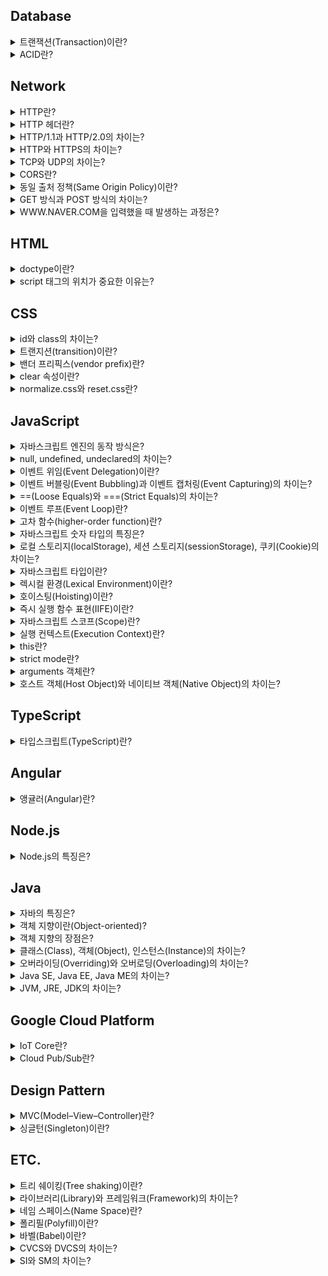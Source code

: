 ## Database

<details><summary>트랜잭션(Transaction)이란?</summary>

---

### 트랜잭션이란?

데이터베이스에서 논리적인 작업의 단위로 하나의 작업을 수행하기 위해 필요한 데이터베이스의 연산들을 모아놓은 것을 의미한다.

<div align="center">
	<img src="https://dbscthumb-phinf.pstatic.net/4515_000_1/20160715113146717_7IPQEMRXW.jpg/ka26_194_i1.jpg?type=w530_fst_n&wm=Y" align="middle"></img> 
    <br><br>
    <sup>계좌이체 트랜잭션</sup>
</div>

### 참고 문서

[데이터베이스 개론, 트랜잭션의 개념 - 김연희](https://terms.naver.com/entry.nhn?docId=3431258&cid=58430&categoryId=58430&expCategoryId=58430)

---

</details>

<details><summary>ACID란?</summary>

---

### ACID란?
데이터베이스의 트랜잭션이 안전하게 수행되기 위해 필요한 특성들을 의미한다.

- 원자성(Atomicity): 트랜잭션의 연산들이 부분적으로 실행되지 않고 하나의 작업으로 처리되어야 한다. 
- 일관성(Consistency): 트랜잭션이 성공적으로 끝나면 데이터베이스가 일관적인 상태를 유지해야 한다.
- 격리성(Isolation): 트랜잭션이 완료될 때까지 해당 트랜잭션의 중간 연산 결과에 다른 트랜잭션들이 접근할 수 없다.
- 지속성(Durability): 트랜잭션이 성공적으로 끝나고 데이터베이스에 반영된 트랜잭션 결과는 손실되지 않고 영구적이어야 한다. 

### 참고 문서


[데이터베이스 개론, 트랜잭션의 특성 - 김연희](https://terms.naver.com/entry.nhn?docId=3431259&cid=58430&categoryId=58430&expCategoryId=58430)

---

</details>


## Network

<details><summary>HTTP란?</summary>

---

### HTTP란?

www상에서 클라이언트와 서버 간의 정보를 주고받는 데 사용되는 프로토콜이다. TCP와 UDP를 사용하고 80번 포트를 사용하며 현재 HTTP 버전 2까지 나왔다.  

##### HTTP의 대표적인 특징

- 비연결성: 클라이언트의 요청으로 서버와 한번 연결을 맺은 후 서버가 응답하면 연결을 끊어버린다. 연결을 유지하지 않기 때문에 자원을 아낄 수 있지만 연결/해제 과정에서 오버헤드가 발생한다는 단점이 있다.
- 무상태: 연결이 유지되지 않는 무상태(stateless)의 특징을 가지기 때문에 페이지 리로딩이 발생하면 서버는 클라이언트를 식별할 수 없다. 이를 해결하기 위해 서버에서 쿠키, 세션을 사용하여 클라이언트를 식별하거나 또는 서버의 부담을 줄이기 위해 토큰 기반의 인증 방식을 사용한다. 
- 상태 코드: HTTP 프로토콜은 상태 코드를 가진다. 클라이언트가 서버에 요청을 하면, 서버는 요청에 대한 결과를 숫자 코드로 반환한다. 대표적으로 400번대는 클라이언트 에러를, 500번대 에러는 서버 에러를 의미한다. 우리가 흔히 보는 404에러가 여기에 속한다. 
- HTTP 메서드: 클라이언트가 서버로 요청할 때, 요청의 의미를 표현하기 위한 메서드가 존재한다. 여기에는 대표적으로 get, post, put, delete, patch 등이 있다. 
- HTTP 헤더: 클라이언트와 서버가 요청-응답 과정에서 전달하는 메시지인 헤더이다. 헤더에는 인증 정보를 담고 있는 헤더, 캐시를 다루기 위한 헤더, 쿠키를 설정하기 위한 헤더, CORS를 제어하기 위한 헤더 등 다양한 헤더들이 있다. 

이러한 HTTP의 특징을 좀 더 극대화하여 효율적으로 이용하기 위해 만들어진 아키텍처 구조가 있는데 이를 [REST](https://meetup.toast.com/posts/92)라고 한다.

---

</details>

<details><summary>HTTP 헤더란?</summary>

---

### HTTP 헤더란?

클라이언트와 서버 간의 통신인 요청-응답 과정에서 필요한 정보를 전달하기 위한 수단이다. 크게 요청 헤더와 응답헤더로 나뉘며 용도에 따라 인증 헤더, 캐시 설정 헤더, 캐시 데이터의 유효성 확인을 위한 헤더, 쿠키 설정 헤더, CORS 헤더 등 다양한 헤더들이 있다.

---

</details>

<details><summary>HTTP/1.1과 HTTP/2.0의 차이는?</summary>

---

### HTTP/1.1과 HTTP/2.0의 차이는?

먼저, 기존 HTTP 1.1버전의 경우 요청-응답 과정에서 텍스트 기반의 프로토콜을 사용해왔지만 HTTP 2버전에서는 바이너리 기반의 프로토콜을 사용한다. HTTP/2의 경우 기존의 헤더 필드를 효율적으로 압축하여 프로토콜 오버헤드를 최소화하였다. 그 외에도 서버 푸시 지원 등 지연을 줄이고 성능과 보안 향상을 위한 여러 개선 사항이 있다. HTTP/2는 최신 브라우저에서는 거의 지원하지만 특정 브라우저에서는 호환성 문제가 발생할 수 있다.(IE 기준으로 11 버전에서 부분적으로 지원)

---

</details>

<details><summary>HTTP와 HTTPS의 차이는?</summary>

---

### HTTP와 HTTPS의 차이는?

- HTTP: www상에서 클라이언트와 서버 간의 정보를 주고받는 데 사용되는 프로토콜로 현재 HTTP/2.0까지 나왔으며 HTTP/1.1 버전 이하는 텍스트 기반의 프로토콜을 사용하고 HTTP/2.0부터는 바이너리 기반의 프로토콜을 사용한다.

- HTTPS: HTTP는 HTTP/1.1 버전 이하 기준으로 텍스트 기반의 프로토콜을 사용한다. 정보를 텍스트로 전송하기 때문에 네트워크에서 이 정보를 몰래 엿볼 수 있다. 이런 보안 문제로 인해 클라이언트가 먼저 서버와 암호화 통신 채널을 설정한 후에 텍스트 기반의 HTTP 메시지를 보내도록 하여 정보 유출을 막도록 보완한 것을 HTTPS라고 한다. 여기서 암호화 채널은 이전에 SSL이라고 불렸던 TLS 프로토콜(SSL은 넷스케이프가 개발한 프로토콜이고 이를 IETF에서 좀 더 보완하고 개선하여 만든 프로토콜이 TLS임)을 사용한다. 클라이언트와 서버는 서로의 TLS 버전을 확인하고 인증서를 사용해 서로 신뢰가 가능한지 먼저 검증한다. 검증이 확인되면 서로 간의 통신에 사용할 암호를 교환하고 이때부터 해당 암호를 사용하여 서로 통신을 하게 된다. HTTPS를 사용함으로써 보안을 높일 수 있는 것은 큰 장점이지만 암호화와 복호화 과정에서 발생하는 오버헤드로 인해 성능 이슈가 발생할 수 있다는 단점이 있다.

---

</details>

<details><summary>TCP와 UDP의 차이는?</summary>

---

### TCP와 UDP의 차이는?

##### TCP

- 연결 지향적이다.
- 데이터 신뢰성을 보장한다.
- 데이터가 제대로 도착했는지 확인할 수 있다.(확인 응답)
  - TCP는 확인 응답이 되지 않은 데이터를 재전송함(TCP 재전송)
- 데이터의 순서를 보장한다.(순서 제어)
- 송신측과 수신측의 속도를 일치시키거나 또는 네트워크 혼잡으로 송신률을 감속하기 위해 데이터 속도를 조절할 수 있다.(흐름 제어, 혼잡 제어)
- 체크섬 외에도 오류를 제어하는 방법이 있다.(오류 검출)
- 헤더가 크고 복잡하여 오버헤드가 크다.(최소 20바이트)
- 단일 노드에게 신뢰성이 보장된 데이터를 전송해야할 때 유용하다(파일 전송, 이메일, 웹 HTTP 통신 등)

<div align="center">
	<img src="https://dbscthumb-phinf.pstatic.net/3578_000_1/20141023224428291_SPTU2CKWQ.jpg/ka8_127_i1.jpg?type=w530_fst_n&wm=Y" width="400" align="middle"></img> 
    <br><br>
    <sup>TCP 헤더 구조</sup>
</div>

##### UDP

- 비연결지향적이다.
- 데이터 신뢰성을 보장하지 않는다.
- 데이터가 제대로 도착했는지 확인할 방법이 없다.
- 데이터의 순서를 보장하지 않는다.
- 데이터 속도를 조절할 수 없다.
- 체크섬 외에는 오류 검출 방법이 존재하지 않는다.
  - UDP를 사용하는 프로그램측에서 오류 제어 기능을 제공해야함
- 헤더가 작고 단순하여 오버헤드가 상대적으로 작다.(8바이트)
- 구조가 단순하기 때문에 전송 효율이 좋고 고속 전송이 필요한 환경에 유용하다.(실시간 스트리밍)

<div align="center">
	<img src="https://dbscthumb-phinf.pstatic.net/3578_000_1/20141023224438889_6S6WSGUNU.jpg/ka8_136_i1.jpg?type=w460_fst_n&wm=Y" align="middle"></img> 
    <br><br>
    <sup>UDP 헤더 구조</sup>
</div>

### 참고 문서

[TCP 헤더 - 데이터 통신과 컴퓨터 네트워크](https://terms.naver.com/entry.nhn?docId=2271914&cid=51207&categoryId=51207&expCategoryId=51207)  
[UDP 헤더 - 데이터 통신과 컴퓨터 네트워크](https://terms.naver.com/entry.nhn?docId=2271923&cid=51207&categoryId=51207&expCategoryId=51207)  
[TCP - 정보통신기술용어해설](http://www.ktword.co.kr/abbr_view.php?nav=&m_temp1=347&id=428)  
[UDP - 정보통신기술용어해설](http://www.ktword.co.kr/abbr_view.php?m_temp1=323)

---

</details>

<details><summary>CORS란?</summary>

---

### CORS란?

브라우저는 동일 출처 정책(same origin policy)로 인해 기본적으로 문서나 스크립트가 다른 출처의 자원과 통신하는 것을 제한한다. 그러나 특정 헤더를 사용하여 이를 허용할 수 있는데 이를 교차 출처 리소스 공유(CORS)라고 한다. CORS를 사용하기 위한 방법으로는 Access-Control-Allow-Origin을 사용하는 것이다. 써드 파트 도메인에서 실행 중인 서버에서 Access-Control-Allow-Origin의 값에 요청을 허용하기 위한 도메인을 설정하거나 모든 타 도메인의 요청을 허용하는 와일드 카드를(\*)를 사용하여 타 도메인의 요청을 허용할 수 있다. 이 때 헤더에 따라 요청-응답 과정이 달라지는데 대표적으로 get, post를 사용할 경우 기본적인 요청-응답의 과정을 거치지만 그외 put, delete, patch 등의 경우 실제 요청이 안전한 요청인지 확인하기 위해 먼저 preflight 요청-응답을 거친 후에 메인 요청-응답이 실행된다.

### 참고 문서

[Cross-Origin Resource Sharing(CORS) - MDN](https://developer.mozilla.org/en-US/docs/Web/HTTP/CORS)

---

</details>

<details><summary>동일 출처 정책(Same Origin Policy)이란?</summary>

---

### 동일 출처 정책이란?

문서나 스크립트가 다른 출처의 리소스와 통신하는 것을 제한하는 보안 방식이다. 이는 잠재적 악성 문서를 격리하여 공격 경로를 줄이는데 도움이 된다. 기본적으로 동일 출처 정책이 적용되지만 CORS를 사용하면 다른 출처의 리소스와 통신이 허용된다.

### 참고 문서
[Same-origin policy - MDN](https://developer.mozilla.org/en-US/docs/Web/Security/Same-origin_policy)

---

</details>

<details><summary>GET 방식과 POST 방식의 차이는?</summary>

---

### GET 방식과 POST 방식의 차이는?

##### GET

- 서버에 데이터를 요청할 때 사용한다.
- 캐시가 가능하다.
- 브라우저 히스토리에 기록이 남는다.
- URI에 쿼리스트링을 사용하여 데이터 전달한다.(데이터 노출)
  - 데이터가 URI에 노출되기 때문에 안전하지 않다.
- 쿼리스트링을 사용하기 때문에 데이터의 길이 제한이 있는 경우도 있고 없는 경우도 있다.(브라우저마다 다름)

##### POST

- 서버에 데이터를 보낼 때 사용한다.
- 캐시가 불가능하다.
- 브라우저 히스토리에 기록이 남지 않는다.
- body에 데이터를 담아 전달한다.(데이터 은폐)
  - 데이터를 바디에 담아 전송하기 때문에 상대적으로 안전하다.
- body에 담아 전송하기 때문에 데이터 길이에 제한이 없다.

---

</details>

<details><summary>WWW<span>.</span>NAVER<span>.</span>COM을 입력했을 때 발생하는 과정은?</summary>

---

### WWW<span>.</span>NAVER<span>.</span>COM을 입력했을 때 발생하는 과정은?

브라우저는 도메인에 상응하는 IP 주소를 찾기 위해 먼저 캐시에 저장된 DNS 기록이 있는지 확인한다. 이때 브라우저 캐시부터 OS 캐시, 라우터 캐시, ISP의 서버 캐시 순서로 DNS 기록을 조회한다. 만약 ISP 캐시에도 존재하지 않는다면 ISP 서버는 재귀적으로 도메인 아키텍처에 따라 나뉘어진 각 루트 네임 서버, 탑 레벨 도메인에 해당하는 .com 네임 서버, 세컨드 레벨 도메인인 naver에 해당하는 네임 서버, 써드 레벨 도메인인 www<span>.</span>에 해당하는 네임 서버를 순서대로 확인한다. 이 모든 과정을 거치고 DNS 기록을 찾게되면 다시 브라우저에 IP 주소를 보낸다. IP 주소를 전달 받은 브라우저는 IP 주소에 해당하는 서버와 통신하기 위해 TCP/IP 3 way handshake를 시작한다. TCP/IP 3 way handshake가 무사히 끝나면 브라우저는 서버에 HTTP 요청을 보낸다. 서버는 HTTP 요청을 처리하고 요청에 따른 필요한 html, css, javascript과 같은 데이터를 보낸다. 데이터를 전달 받은 브라우저는 html과 css, javascript를 파싱하여 DOM 트리, CSSOM 트리, AST 트리를 만들고 렌더링이 시작해 사용자가 볼 수 있는 화면을 나타낸다.

### 참고 문서

[What happens when you type an URL in the browser and press enter? - Maneesha Wijesinghe](https://medium.com/@maneesha.wijesinghe1/what-happens-when-you-type-an-url-in-the-browser-and-press-enter-bb0aa2449c1a)

---

</details>

## HTML

<details><summary>doctype이란?</summary>

---

### doctype이란?

웹 브라우저가 HTML 문서를 읽어낼 때 그 문서가 어떤 문서 형식을 따르고 있는지 명시적으로 웹브라우저에 알리는 방법이다. 웹 브라우저는 문서 내의 doctype 선언이 존재하는지, 선언되었다면 어떤 버전이 선언되었는지에 따라 <b>레이아웃 엔진의 렌더링 방식</b>을 결정한다. 

### 렌더링 방식을 결정하는 3가지 모드

- quirks mode: IE5 이하 버전처럼 오래된 레거시 웹페이지들의 하위 호환성을 유지하기 위한 목적으로 옛 버전 기준에 따라 문서를 렌더링한다.
- almost standards mode: HTML5 표준에 따라 문서를 렌더링한다. 그러나 HTML5의 모든 표준을 지키는 것은 아니다.
- standards mode: HTML5 표준을 엄격히 따라 문서를 렌더링한다.

---

</details>

<details><summary>script 태그의 위치가 중요한 이유는?</summary>

---

### script 태그의 위치가 중요한 이유는?

 script 태그 위치는 <b>렌더링 경로 최적화</b>에 영향을 미친다. 브라우저의 일부인 HTML 파서는 script 태그를 만나면 DOM 생성 프로세스를 중지하고 자바스크립트 엔진에 제어 권한을 넘긴다. 자바스크립트 엔진이 스크립트의 코드를 실행 완료하면 브라우저는 중지했던 시점부터 DOM 생성을 재개한다. 이러한 이유로 script 태그를 먼저 실행하게 되면 <b>초기 렌더링도 지연</b>되기 때문에 script 태그를 body 태그가 끝나는 지점에 두는 것이 좋다.

### 참고 문서

[Adding Interactivity with JavaScript - Google Developers](https://developers.google.com/web/fundamentals/performance/critical-rendering-path/adding-interactivity-with-javascript)

---

</details>

## CSS

<details><summary>id와 class의 차이는?</summary>

---

### id 와 class의 차이는?

- id: 문서 내에서 <b>한 개의 고유한 요소</b>를 선택하여 스타일을 지정할 때 사용한다.
- class: 문서 내에서 <b>여러 개의 요소</b>를 선택하여 스타일을 지정할 때 사용한다.

### id와 class의 선호도

class👍 class👍 class👍 도대체 왜!??

- 코드의 재사용 가능성이 언제나 존재한다.
- id와 class를 동시에 사용할 경우 케스케이딩이 복잡해질 가능성이 있다.
- id를 사용하면 자바스크립트에서 글로벌 변수가 생성되어 네임 스페이스가 오염되고 디버깅이 어려워진다.

---

</details>

<details><summary>트랜지션(transition)이란?</summary>

---

### 트랜지션이란?

CSS의 프로퍼티 값이 바뀌었을 때 원래 값에서 바뀐 값으로의 <b>전환을 부드럽게</b> 표현하는 기능으로 CSS3 스펙의 일부이다.

### 트랜지션의 종류

- transition-property: all; - 트랜지션이 해당 엘리먼트의 모든 프로퍼티에 적용한다.
- transition-duration: 1s; - 트랜지션이 1초 동안에 걸쳐서 발생한다.
- transition: all 1s; - 트랜지션이 해당 엘리먼트의 모든 프로퍼티에 적용되며 1초 동안에 걸쳐서 발생한다.
- transition: font-size 1s, transform 0.1s; - 트랜지션이 각각 폰트 사이즈는 1초, 트랜스폼은 0.1초에 걸쳐서 발생한다.
- transition-delay: 1s; - 트랜지션 발생 시기를 1초 지연한다.
- transition-timing-function: linear - 트랜지션이 일정 속도로 적용한다.
- transition-timing-function: ease - 트랜지션이 느리게 시작하여 점점 빨라지다가 다시 느려진다.(현실 세계와 비슷)

### 예시

```html
<div id="box"></div>
```

```css
#box {
    width: 50px;
    height: 50px;
    transition: all 5s;
}

/* hover 시 box 아이디를 가진 요소의 크기가 10px에서 100px로 5초 동안 변하는 과정을 부드럽게 표현함*/
#box:hover {
    width: 100px;
    height: 100px;
}

```

### 참고 문서
[Using CSS transitions - MDN](https://developer.mozilla.org/en-US/docs/Web/CSS/CSS_Transitions/Using_CSS_transitions)

---

</details>

<details><summary>밴더 프리픽스(vendor prefix)란?</summary>

---

### 밴더 프리픽스란?

밴더 프리픽스란 웹 브라우저의 <b>실험적인 기능 또는 표준이 아닌 기능</b>을 사용하기 위해 필요한 접두사이다. 밴더 프리픽스는 브라우저 엔진마다 각기 다른 이름으로 제공되고 있다. 실험  기능 또는 비표준 기능이 표준화되어 브라우저에 반영되면 밴더 프리픽스없이 기능을 사용할 수 있지만 그 이전에 구현된 브라우저는 반드시 밴더 프리픽스를 사용해야 해당 기능을 사용할 수 있다. 

### 주요 브라우저별 CSS Prefix

 |   크롬   | 익스플로러 | 파이어폭스 |   사파리  | 오페라 |
 |:--------:|:---------:|:---------:|:--------:|:-----:|
 | -webkit- |    -ms-   |   -moz-   | -webkit- |  -o-  |

### 참고 문서

[Vendor Prefix - MDN](https://developer.mozilla.org/en-US/docs/Glossary/Vendor_Prefix)

---

</details>

<details><summary>clear 속성이란?</summary>

---

### clear 속성이란?

특정 엘리먼트의 좌우에 <b>float된 요소가 위치하지 않도록</b> 제한하는 css 속성이다. 주로 자식 요소의 float 속성때문에 부모 컨테이너가 자식 요소들의 높이를 반영하지 못하는 문제를 해결하기 위해 사용한다.

### 예시

#### clear 속성 적용 전

<div align="center">
	<img src="https://t1.daumcdn.net/cfile/tistory/999A46395C5A806B35" align="middle"></img> 
    <br><br>
</div>

```html
<div class="card">
  <img class="card-img" src="someImg.png" alt="someImg">
  <h2>Hello, World! </h2>
  <p>Learning never exhausts the mind.</p>
</div> 

```

```css
.card {
  border: 1px solid #0984e3;
  width: 500px;
}

.card:after {
  content: "";
  display: table;
  clear: both;
}

.card-img {
  width: 100px;
  height: 100px;
  margin: 20px;
  float: left;
}
```

#### clear 속성 적용 후

<div align="center">
	<img src="https://t1.daumcdn.net/cfile/tistory/9989DB395C5A806C34" align="middle"></img> 
    <br><br>
</div>

```html
<div class="card">
  <img class="card-img" src="someImg.png" alt="someImg">
  <h2>Hello, World! </h2>
  <p>Learning never exhausts the mind.</p>
</div> 

```

```css
.card {
  border: 1px solid #0984e3;
  width: 500px;
}

.card:after {
  content: "";
  display: table;
  clear: both;
}

.card-img {
  width: 100px;
  height: 100px;
  margin: 20px;
  float: left;
}
```

---

</details>

<details><summary>normalize.css와 reset.css란?</summary>

---

### normalize.css와 reset.css란?
크롬, 익스플로러, 파이어폭스 등 브라우저는 저마다 고유의 css 기본 속성값을 가지고 있다. 그 결과 같은 css 코드임에도 브라우저별로 또는 버전별로 다르게 보일 때가 있다. 이러한 크로스 브라우징 이슈에 대응하기 위해 css를 초기화하는 테크닉이 등장하였는데 normalize.css와 reset.css가 그에 해당한다.

### 차이점

- [reset.css](https://meyerweb.com/eric/tools/css/reset/reset.css): 모든 스타일링 속성을 제거하여 브라우저의 기본 스타일을 통일한다.
- [normalize.css](https://necolas.github.io/normalize.css/8.0.1/normalize.css): 유용한 기본 스타일링 속성들을 활용하는 방향으로 초기화하여 브라우저의 기본 스타일을 통일한다.

---

</details>

## JavaScript

<details><summary>자바스크립트 엔진의 동작 방식은?</summary>

---

### 자바스크립트 엔진의 동작 방식은?

현대의 웹브라우저를 기준으로 자바스크립트 엔진은 코드를 파싱(구문 분석)하고 추상 구문 트리(Abstract Syntax Tree)를 생성한다. 추상 구문 트리가 생성되면 인터프리터는 이에 기초하여 중간 언어(IR, intermediate representation)인 바이트 코드를 생성한다. 이렇게 생성된 바이트 코드는 다시 컴파일 과정을 거쳐 고도로 최적화된 기계어 코드로 변환되어 실행된다.

### 참고 문서

[JavaScript engine fundamentals: Shapes and Inline Caches - Benedikt and Mathias ](https://mathiasbynens.be/notes/shapes-ics)

---

</details>
<details><summary>null, undefined, undeclared의 차이는?</summary>

---

# null, undefined, undeclared의 차이는?

undefined는 접근 가능한 스코프에 변수가 선언되었으나 현재 아무런 값이 할당되지 않은 상태를 나타내는 특수 값이고, undeclared는 접근 가능한 스코프에 변수 자체가 선언조차 되지 않았음을 나타낸다. 그리고 마지막으로 null은 값이 없음을 명시적으로 나타내기 위한 특수 값이다.

### 참고 문서

[You Don't Know JS: Types & Grammar - Kyle Simpson](https://github.com/getify/You-Dont-Know-JS/blob/master/types%20%26%20grammar/ch1.md)

---

</details>
<details><summary>이벤트 위임(Event Delegation)이란?</summary>

---

### 이벤트 위임이란?

이벤트 위임이란 다수의 자식 요소에 각각 이벤트 핸들러를 바인딩하는 대신 하나의 부모 요소에 이벤트 핸들러를 바인딩하여 자식 요소의 이벤트를 처리하는 테크닉이다. 브라우저에서 click과 같은 이벤트가 발생하였을 때 이벤트 버블링이 발생한다는 특징을 이용한 것으로 이벤트 핸들러의 바인딩 수의 증가에 따른 성능상 이슈, 코드의 장황함을 해결할 수 있다.

---

</details>

<details><summary>이벤트 버블링(Event Bubbling)과 이벤트 캡처링(Event Capturing)의 차이는?</summary>

---

### 이벤트 버블링과 이벤트 캡처링의 차이는?

- 이벤트 버블링: 요소가 중첩된 구조에서 이벤트가 발생하였을 때 중첩 구조의 <b>자식 요소에서 부모 요소의 방향</b>으로 이벤트가 전파되는 것을 의미한다.
- 이벤트 캡처링: 요소가 중첩된 구조에서 이벤트가 발생하였을 때 중첩 구조의 <b>부모 요소에서 자식 요소의 방향</b>으로 이벤트가 전파되는 것을 의미힌다.

---

</details>

<details><summary>==(Loose Equals)와 ===(Strict Equals)의 차이는?</summary>

---

### ==(Loose Equals)와 ===(Strict Equals)의 차이는?

값의 동등 여부를 확인할 때 ==는 값의 타입 강제 변환을 허용하여 비교하지만 ===는 값의 타입 강제 변환을 허용하지 않고 비교한다.

### 참고 문서

[You Don't Know JS: Types & Grammar - Kyle Simpson](https://github.com/getify/You-Dont-Know-JS/blob/f0d591b6502c080b92e18fc470432af8144db610/types%20%26%20grammar/ch4.md)

---

</details>
<details><summary>이벤트 루프(Event Loop)란?</summary>

---

### 이벤트 루프란?

호출 스택(Call Stack)과 작업 큐(Task Queue)의 상태를 확인하여 호출 스택이 비어있을 때마다 작업 큐에서 대기하고 있는 이벤트 핸들러를 호출 스택에 추가하여 실행하는 메커니즘이다.

### 참고 문서

[What the heck is the event loop anyway? - Philip Roberts](https://www.youtube.com/watch?v=8aGhZQkoFbQ)

---


</details>
<details><summary>고차 함수(higher-order function)란?</summary>

---

### 고차 함수란?

고차 함수는 함수를 인자로 전달받거나 함수를 결과로 반환하는 함수를 말한다. 즉, 고차 함수는 인자로 받은 함수를 필요한 시점에 호출하거나 클로저를 생성하여 반환한다. 자바스크립트의 함수는 일급 객체이므로 값처럼 인자로 전달할 수 있으며 반환할 수도 있다.

---

</details>

<details><summary>자바스크립트 숫자 타입의 특징은?</summary>

---

### 자바스크립트 숫자 타입의 특징은?

숫자를 byte, short, int, long이라는 4가지 타입으로 나타내는 자바와 달리 자바스크립트는 모든 숫자를 number라는 하나의 타입으로 표현하며 배정밀도 방식의 부동 소수점 표현을 사용한다는 특징이 있다. 배정밀도 방식을 사용한다는 특징 때문에 대부분의 십진 소수를 이진수로 표현할 수 없기 없으며 실제로 저장되는 값은 근삿값이 되된다 또한 정수의 안전 범위는 약 -9천조에서 +9천조 사이이지만 비트 연산처럼 32bit 숫자에만 가능한 연산을 할 경우 실제 범위는 약 -21억에서 +21억 사이로 줄어든다. 만약 동등 비교를 하거나 큰 수를 다루어야 한다면 이를 주의할 필요가 있다. 동등 비교 처리는 ECMAScript 6을 지원하는 브라우저의 경우 Number.EPSILON을 사용하고 아닐 경우 폴리필을 사용하여 이를 해결할 수 있고 큰 수 처리는 데이터베이스의 64bit ID와 같은 데이터를 처리할 때는 데이터 전송 시 string type으로 바꾸어 처리하고 그 외에는 BigInteger.js와 같은 큰 수 유틸리티를 사용하는 방법이 있다.

### 참고 문서

[You Don't Know JS: Types & Grammar - Kyle Simpson](https://github.com/getify/You-Dont-Know-JS/blob/f0d591b6502c080b92e18fc470432af8144db610/types%20%26%20grammar/ch2.md)

---

</details>
<details><summary>로컬 스토리지(localStorage), 세션 스토리지(sessionStorage), 쿠키(Cookie)의 차이는?</summary>

---

### 로컬 스토리지, 세션 스토리지, 쿠키의 차이는?

먼저 로컬 스토리지와 세션 스토리지는 웹 브라우저 측에 있는 저장 공간이다. 쿠키와 달리 상대적으로 용량이 크고 도메인마다 저장소가 별개로 존재하며 서버와 상관없이 브라우저 측에서 DOM API를 통해 사용이 가능하다. 둘의 차이점은 로컬 스토리지의 용량이 세션 스토리지보다 더 크다는 점과 로컬 스토리지는 저장 데이터의 만료 기간이 없지만 세션 스토리지는 해당 브라우저를 닫으면 데이터도 사라진다는 점이다. 이들과 달리 쿠키는 서버에 접속한 클라이언트에게 서버가 발급하는 작은 기록 정보 파일이다. 발급된 쿠키는 클라이언트 컴퓨터에 저장이 되는데 앞의 두 웹스토리지와 달리 쿠키당 4096자(4kb)로 크기가 가장 작다. 또한 쿠키는 만료 기간을 설정할 수 있으며. 서버는 클라이언트가 요청할 때마다 클라이언트가 보내는 쿠키에 담긴 정보를 읽어 클라이언트를 식별하고 맞춤화된 서비스를 제공한다.

---

</details>
<details><summary>자바스크립트 타입이란?</summary>

---

### 자바스크립트의 타입은?

자바스크립트는 느슨한 타입 언어이다. 런타임에서 동적으로 타입 결정이 처리되기 때문에 변수를 선언할 때 변수에 할당되는 값의 타입을 미리 지정할 필요가 없다. 자바스크립트에는 총 7개의 타입이 있으며 크게 기본 타입과 참조 타입으로 분류된다. 기본 타입에는 null, undefined, boolean, number, string, symbol(ES6+)가 있으며, 참조 타입에는 object(array, function, date, etc.)가 있다.

---

</details>

<details><summary>렉시컬 환경(Lexical Environment)이란?</summary>

---

### 렉시컬 환경이란?

렉시컬 환경은 프로그래머들이 작성한 코드가 위치하는 환경으로 코드(변수, 함수 등)가 외관상으로 어디에 위치해 있는가, 주변 코드와는 어떤 관계를 가지고 있는가를 의미한다. 자바스크립트 엔진은 렉시컬 환경을 반영하여 AST를 생성하고 프로그래머가 작성한 코드를 기계어로 변환하고 물리적 메모리에 할당한다. 이 때 렉시컬 환경에 기초하여 결정된 변수와 함수의 유효범위가 결정되는데 렉시컬 스코프(Lexical Scope)라고 한다.

---

</details>

<details><summary>호이스팅(Hoisting)이란?</summary>

---

### 호이스팅이란?

변수와 함수 선언이 코드 최상단으로 끌어올려지는 것처럼 보이는 현상을 호이스팅이라고 한다. 그러나 실제로는 자바스크립트 엔진은 코드를 실행 하기 전에 실행 환경(Execution Context), 더 구체적으로 말하자면 실행 환경 내의 변수 환경(Variable Environment)을 생성하는 과정에서 렉시컬 환경(Lexical Environment)에 기초하여 선언된 변수와 함수를 메모리에 할당한다. 이 때 선언된 변수와 함수는 이미 메모리에 할당되어있기 때문에 엔진은 코드를 실행하는 동안 코드의 순서에 상관없이 변수와 함수에 접근할 수 있다.

---

</details>

<details><summary>즉시 실행 함수 표현(IIFE)이란?</summary>

---

### 즉시 실행 함수 표현이란?

함수를 정의하고 즉시 실행하는 함수 표현을 의미힌다. ()로 함수를 감싸면 함수를 표현식으로 바꾸는데, "(fucntion foo(){})()" 또는 "(function foo(){}())"처럼 마지막에 또 다른 ()를 붙이면 함수를 실행할 수 있다. 이는 전역 스코프에 불필요한 변수를 추가해서 전역 네임 스페이스를 오염시키는 것을 방지하고 IIFE 내부의 변수에 대한 외부의 접근을 막는데 사용된다.

### 두 형태의 즉시 실행 함수 표현

``` javascript
(function foo() {
  // some code here
})()
```

```javascript
(function foo() {
  // some code here
}())

```

---

</details>

<details><summary>자바스크립트 스코프(Scope)란?</summary>

---

### 자바스크립트 스코프란?

스코프란 변수 또는 함수가 유효하게 사용될 수 있는 영역을 말한다. 자바스크립트에는 전역 스코프와 함수 스코프, 블록 스코프, 렉시컬 스코프라는 개념이 존재한다. 먼저 전역 스코프는 전체 프로그램 어디에서도 접근할 수 있는 영역이다. 전역 스코프는 자바스크립트 엔진이 초기에 생성한 전역 객체를 참조한다. 웹브라우저에서는 window 객체, node.js에서는 global객체가 이에 해당하며 전역 스코프에 선언된 함수, 변수는 이들 전역 객체에 등록이 된다. 다음으로, 함수 스코프는 함수 단위로 스코프를 생성하는 것으로 함수를 실행할 때마다 엔진이 실행 환경 만드는 과정에서 스코프를 생성한다. 블록 스코프는 중괄호 {}를 사용하여 스코프를 생성하는 것으로 try catch의 catch, with, let, const가 함께 사용되었을 떄 블록 스코프가 생성된다. 마지막으로는 렉시컬 스코프가 있다. 렉시컬 스코프란 렉시컬 환경을 기초하여 생성되는 스코프로 함수를 선언한 시점에 상위 스코프가 결정된다. 함수를 어디에서 호출하였는지는 스코프 결정에 아무런 의미를 주지 않는다. 렉시컬 스코프는 정적 스코프로도 불린다.

---

</details>

<details><summary>실행 컨텍스트(Execution Context)란?</summary>

---

### 실행 컨텍스트란?

실행 컨텍스트는 실행 가능한 코드가 실행되기 위해 필요한 환경이다. 여기서 실행 가능한 코드란 전역 코드, Eval 코드, 함수 코드를 말한다. 일반적으로 실행 가능한 코드는 전역 코드와 함수 내 코드이다. 자바스크립트 엔진은 코드를 실행하기 위하여 실행에 필요한 여러가지 정보를 알고 있어야 한다. 실행에 필요한 여러가지 정보로는 변수, 함수, 스코프, this 등이 이에 해당한다. 이와 같이 실행에 필요한 정보를 형상화하고 구분하기 위해 자바스크립트 엔진은 실행 컨텍스트를 물리적 객체의 형태로 구현하여 관리한다.

---

</details>

<details><summary>this란?</summary>

---

### this란?

실행 컨텍스트가 생성되는 과정에서 자바스크립트 엔진이 특정 객체에 바인딩하는 특수한 키워드이다. 함수 호출 방식에 의해 this에 바인딩할 어떤 객체가 동적으로 결정된다. 먼저 전역 함수와 함수의 내부 함수 호출의 경우 this는 전역객체에 바인딩되고 함수가 메소드로서 호출되었을 때는 해당 메소드를 가진 객체에 바인딩 된다. new를 사용하여 생성자 함수를 호출할 경우에는 this는 생성자 함수가 실행되기 전에 만들어지는 빈 객체에 바인딩되는데 이 this를 사용하여 동적으로 프로퍼티나 메소드를 생성할 수 있다. 자바스크립트는 엔진이 결정하는 this 바인딩을 명시적으로 결정할 수 있는 메소드를 제공하는데 apply, call, bind 메소드가 이에 해당한다.

---

</details>

<details><summary>strict mode란?</summary>

---

### strict mode란?

strict mode는 자바스크립트가 기존에 묵인했던 에러들에 대해 에러 메시지를 발생시키는 기능으로 ES5에서 추가되었다. 이는 자바스크립트 언어의 엄격한 문법 규칙을 적용하여 기존에는 무시되었던 오류를 발생시킬 가능성이 있는 코드나 자바스크립트 엔진의 최적화 작업에 문제를 일으킬 수 있는 코드에 대해 명시적인 에러를 발생시킨다. strict mode가 발생시키는 에러로는 선언하지 않은 변수를 참조하면 발생하는 ReferenceError, 중복된 함수 파라미터 이름을 사용하면 발생하는 SyntaxError 등이 있다. 참고로 IE 9 이하는 지원하지 않는다.

---

</details>

<details><summary>arguments 객체란?</summary>

---

### arguments 객체란?

arguments 객체는 함수에 전달된 인수를 가진 Array 형태의 객체로 실행 컨텍스트가 만들어지는 과정에서 자바스크립트 엔진이 생성한다. arguments 객체는 유사 배열 객체라고도 불리며 Array에 존재하는 length 프로퍼티를 가지고 있다.

---

</details>

<details><summary>호스트 객체(Host Object)와 네이티브 객체(Native Object)의 차이는?</summary>

---

### 호스트 객체와 네이티브 객체의 차이는?

네이티브 객체는 ECMAScript 명세에 정의된 객체로 애플리케이션 전역에 공통된 기능을 제공한다. 애플리케이션의 환경과 관계없이 언제나 사용할 수 있으며 Object, String, Number, Function, Array, RegExp, Date, Math와 같은 객체 생성에 관계가 있는 함수 객체와 메소드로 구성된다. 이와 달리 호스트 객체(Host object)는 브라우저 환경에서 제공하는 window, XmlHttpRequest, HTMLElement 등의 DOM 노드 객체와 같이 호스트 환경에 정의된 객체를 말한다. 호스트 객체는 동작하는 환경에 따라 다른데 브라우저 외부에서 동작하는 Node.js같은 경우 다른 호스트 객체를 사용한다.

---

</details>

## TypeScript

<details><summary>타입스크립트(TypeScript)란? </summary>

---

### 타입스크립트란?

타입스크립트는 자바스크립트의 기능을 포함한 확장 언어이다. 타입스크립트로 작성된 코드는 트랜스파일링을 거쳐 자바스크립트 코드로 변환되어 런타임에서 실행된다. ES6나 ES5로도 작성할 수 있지만, 생산성을 고려할 때 타입스크립트로 작성하는 것이 이점이 많다. 예를 들어 타입스크립트는 타입을 지원한다. 에러가 발생할 수 있는 코드는 컴파일 단계에서 미리 검출할 수 있으며, 런타임에 발생할 수 있는 에러를 미리 방지할 수 있다. 또한 IDE에서 지원할 수 있는 기능을 사용하여 인자의 개수가 잘못되거나 다른 타입의 인자를 전달해도 에러를 표시할 수 있다. 그 외에도 인터페이스, 데코레이터, 제네릭 등 다양한 키워드를 추가적으로 제공한다.

---

</details>

## Angular

<details><summary>앵귤러(Angular)란?</summary>

---

### 앵귤러란?

앵귤러는 구글에서 주관하는 오픈소스 SPA 웹 프레임워크이다. 과거 AngularJS의 아키텍처를 개선한 것으로 앵귤러 2부터 시작하여 현재는 앵귤러 7 버전까지 나왔다. 내부적으로는 기본적으로 자바스크립트의 확장된 언어 버전인 타입스크립트를 사용하고 있다.

---

</details>

## Node.js

<details><summary>Node.js의 특징은?</summary>

---

### Node.js의 특징은?

Node.js는 구글 크롬의 V8 엔진을 기반으로 만들어진 자바스크립트 런타임이다. V8 엔진 자체는 싱글 스레드이지만 내부적으로 이벤트 루프를 두어(libuv라이브러리가 그 구현체) 백그라운드에서 I/O를 처리함으로써 고성능의 비동기 I/O를 지원한다. 또한 싱글 스레드를 사용하기 때문에 쓰레드 생성에 발생하는 오버헤드가 적어 가볍고 빠르다. 그러나 싱글 스레드를 사용하기 때문에 mp3 인코딩처럼 많은 연산으로 처리 시간이 길어질 경우 전체 서버 처리에 영향(서버가 다른 처리를 못함)을 주기 때문에 CPU 소모가 큰 작업 수행에는 적합하지 않다.

---

</details>

## Java

<details><summary>자바의 특징은?</summary>

---

### 자바의 특징은?

- <b>객체 지향 언어</b>로 객체 지향의 특성인 클래스, 상속, 캡슐화, 다형성 등을 제공한다.
- <b>운영체제에 독립적</b>으로 JVM(Java Virtual Machine)이 설치된 컴퓨터라면 어디에서든 실행할 수 있다.(Write once, run anywhere)
- <b>무료 개발 환경</b>을 제공한다.
- 그래픽, 네트웤, 파일 입출력, 스레드, 데이터베이스, 원격 호출 등 <b>다양한 분야의 라이브러리</b>를 제공한다.

---

</details>


<details><summary>객체 지향이란(Object-oriented)?</summary>

---

### 객체 지향이란?

실세계의 모든 사물들을 속성과 기능을 지닌 객체로 정의하고, 사물들 간의 상호 작용을 정의하여 실제 세계를 흉내내는 이론을 의미한다. 컴퓨터를 통하여 실세계와 같은 환경을 흉내내기 위해 등장하였다. 이러한 이론을 적용한 프로그래밍을 객체 지향 프로그래밍, 언어를 객체 지향 언어라고 한다.

---

</details>

<details><summary>객체 지향의 장점은?</summary>

---

### 객체 지향의 장점은?

- 쉬운 모델링: 해결하고자 하는 문제의 요소들을 자연스럽게 프로그램화(모델링)할 수 있다. 이를 위해 클래스, 캡슐화, 상속, 다형성 등의 여러 기능을 제공한다. 
- 높은 생산성: 독립적인 단위인 객체를 만들어 서로 연결하여 프로그램을 완성하는 방식으로 데이터에 의존적인 절차 지향 방법에 비해 생산성이 높다.
- 재사용성: 객체 지향의 객체는 완전한 독립성을 보장하는 모듈이기 때문에 다양한 프로그램에서 재사용할 수 있다.

---

</details>

<details><summary>클래스(Class), 객체(Object), 인스턴스(Instance)의 차이는?</summary>

---

### 클래스, 객체, 인스턴스의 차이는?

- 클래스: 객체를 만들기 위한 하나의 틀로 생성하기 위한 객체를 정의한다. 자바에서는 class라는 키워드를 사용해서 클래스를 구현한다.
- 객체: 현실 세계의 실체를 추상화한 상태와 행위를 가진 독립적인 단위를 의미한다.(개인적인 생각으로 현실 세계의 실체를 컴퓨터에서 다루기 위한 하나의 자료형에 불과하다.)
- 인스턴스: 클래스를 통해 생성되어 실제로 메모리에 할당되어 있는 객체를 의미한다.

---

</details>

<details><summary>오버라이딩(Overriding)와 오버로딩(Overloading)의 차이는?</summary>

### 오버라이딩과 오버로딩의 차이는?

---

- 오버라이딩: 상속 관계에 있는 부모 클래스에서 이미 정의된 메소드를 자식 클래스에서 같은 매개변수의 리스트 갖는 메소드로 재정의하는 것을 의미한다.
- 오버로딩: 한 클래스 내에서 이름은 같지만 서로 다른 매개 변수 항목을 가진 메소드 또는 생성자를 중복하여 정의하는 것을 의미한다.

---

</details>

<details><summary>Java SE, Java EE, Java ME의 차이는?</summary>

---

### Java SE, Java EE, Java ME의 차이는?

- Java SE(Standard Edition): 표준 자바 플랫폼으로 클라이언트 중심의 <b>일반적인 자바 응용 프로그램</b> 개발을 위한 플랫폼이다.
- Java EE(Enterprise Edition): 기존 Java SE에 <b>서버 중심의 기능</b>을 추가한 기업용 소프트웨어 개발 플랫폼이다.
- Java ME(Mobile Edition): PDA나 스마트폰 등 <b>소형 기기</b>를 위한 개발 플랫폼이다.

---

</details>

<details><summary>JVM, JRE, JDK의 차이는?</summary>

### JVM, JRE, JDK의 차이는?

<div align="center">
  <br>
	<img src="https://cdncontribute.geeksforgeeks.org/wp-content/uploads/JDK_JRE_JVM_x.jpg" width="300" align="middle"></img> 
  <br>
</div>


##### JVM(Java Virtual Machine):

자바 코드(.java)를 컴파일하여 생성된 바이트 코드(.class)를 실행하는 자바 가상 머신이다. 바이트 코드를 각 운영체제에 적합한 기계어로 변환하는 소프트웨어라고 볼 수 있다. 클래스 로더(Class Loader)가 컴파일된 자바 바이트코드를 운영체제로부터 할당받은 메모리 영역인 런타임 데이터 영역(Runtime Data Areas)에 로드하고 실행 엔진(Execution Engine)이 로드된 바이트 코드를 실행한다. 내부적으로 인터프리터 방식을 사용하지만 매번 한 줄씩 명령어를 해석하고 실행하는 것은 컴파일된 기계어를 실행하는 것보다 느리기 때문에 자주 사용되는 프로그램 중 일부는 실행 과정에서 컴파일하는 JIT 컴파일 방식을 함께 사용하기도 한다. 가비지 컬렉션을 통한 메모리 관리 또한 JVM이 수행한다. OS마다 구성이 다르기 때문에 JVM(JRE, JDK도 마찬가지) 자체는 플랫폼에 의존적이지만 자바 컴파일러를 통해 생성된 바이트코드는 플랫폼에 [독립적](https://stackoverflow.com/questions/17101796/platform-independence-in-javas-byte-code)이다.

<div align="center">
	<img src="https://d2.naver.com/content/images/2015/06/helloworld-1230-1.png"  width="250" align="middle"></img> 
    <br>
    <sub><a href="https://d2.naver.com/helloworld/1230">JVM 구조</a></sub>  
    <br>
</div>

##### JRE(Java Runtime Environment)
자바 프로그램을 실행하기 위한 자바 실행 환경이다. JVM과 자바 프로그램 실행에 필요한 라이브러리 등을 제공한다. 컴파일, 디버깅 등에 필요한 개발 도구를 지원하지 않기 때문에 자바 프로그램을 단순히 실행하는 것이 아니라 자바 프로그램을 개발해야 한다면 JDK를 사용하여야 한다.

##### JDK(Java Development Kit)
자바 개발에 필요한 것들을 제공하는 개발 도구이다. JRE뿐만 아니라 자바 코드를 바이트 코드로 컴파일해주는 javac, 클래스 파일을 해석하고 실행하는 java, 디버깅 도구 등 [여러 가지 개발 도구](https://ko.wikipedia.org/wiki/%EC%9E%90%EB%B0%94_%EA%B0%9C%EB%B0%9C_%ED%82%A4%ED%8A%B8)를 제공한다. 자바 코드를 컴파일하려면 JDK가 필요하다(더 정확히 말하면 JDK에서 제공하는 javac).

### 참고 문서

[Differences between JDK, JRE and JVM - GeeksforGeeks](https://www.geeksforgeeks.org/differences-jdk-jre-jvm/)  
[JVM Internal - NAVER D2](https://d2.naver.com/helloworld/1230)

---

</details>

## Google Cloud Platform

<details><summary>IoT Core란?</summary>

---

### IoT Core란?

분산된 IoT 기기, 센서 같은 기기들을 서로 연결하고 관리해주는 서비스이다. 동시에 Google Cloud Platform 내의 다양한 서비스 이용을 위한 매개체 역할을 하는 일종의 게이트웨이 역할을 수행하기도 한다. IoT 기기의 데이터는 HTTPS 또는 MQTTS 프로토콜을 통해 IoT Core로 전송되어 IoT Core 내부의 데이터 브로커를 거쳐 대용량 메시지 배포 서비스인 Google Cloud Pub/Sub에 임시 보관된다. 보관된 데이터는 Google Cloud Platform 내 머신러닝, 데이터 시각화, 빅데이터 등 다양한 영역에 활용될 수 있다.

---

</details>

<details><summary>Cloud Pub/Sub란?</summary>

---

### Cloud Pub/Sub란?

Cloud Pub/Sub는 데이터를 일시적으로 저장하여 애플리케이션들이 독립적으로 커뮤니케이션할 수 있도록 돕는 메시지 큐이다. 내부적으로 구독/발행 메커니즘을 사용한다.

---

</details>

## Design Pattern

<details><summary>MVC(Model–View–Controller)란?</summary>

---

### MVC란?

애플리케이션을 사용자에게 보여지는 화면인 뷰와 실제 비즈니스 로직이 들어가는 부분인 모델 그리고 뷰와 모델을 연결시켜주는 컨트롤러 세가지의 역할로 구분한 개발 방법론이다. 프로젝트 규모가 커지더라도 뷰 부분과 모델 부분의 분업으로 효율적인 개발이 가능하며 비즈니스 로직이 분리되어 있어 컴포넌트화할 수 있으므로 공통되는 로직의 재사용이 가능하게 되어 생산성이 매우 높아지는 장점이 있다.

<div align="center">
	<img src="https://mdn.mozillademos.org/files/16042/model-view-controller-light-blue.png"  width="400"  align="middle"></img> 
    <br>
    <sub><a href="https://developer.mozilla.org/en-US/docs/Web/Apps/Fundamentals/Modern_web_app_architecture/MVC_architecture">Model-View-Controller, MVC</a></sub>  
    <br><br>
</div>

### 참고 문서
[MVC architecture - MDN](https://developer.mozilla.org/en-US/docs/Web/Apps/Fundamentals/Modern_web_app_architecture/MVC_architecture)

---

</details>


<details><summary>싱글턴(Singleton)이란?</summary>

---
### 싱글턴이란?

클래스의 인스턴스 생성을 하나로 제한하기 위한 패턴이다. 클래스의 인스턴스가 존재하지 않을 경우에는 새로운 인스턴스를 생성해 반환하고, 만약 존재한다면 이미 생성된 인스턴스에 대한 참조 주소를 반환한다.

### 예시

```javascript
var mySingleton = (function () {
  // 싱글턴의 참조 주소를 담는다.
  var instance;
 
  function init() {
    // Private 프로퍼티와 메서드
    var name = "Singleton";

    function reverseName(){
      return name.split("").reverse().join("");
    }
 
    // Public 프로퍼티와 메서드
    return {
      nickname: "No nickname yet",
      getName: function () {
        return name;
      },
      getReversedName: function() {
        return reverseName();
      }
    };
  };
 
  return {
    // 이미 인스턴스가 존재하면 해당 인스턴스를 반환하고 없으면 새로운 인스턴스 생성해 반환
    getInstance: function () {
      if ( !instance ) {
        instance = init();
      }
      return instance;
    }
  };
})();
 
var singleA = mySingleton.getInstance();
var singleB = mySingleton.getInstance();

// 싱글턴으로 같은 인스턴스를 가리킨다.
console.log( singleA.getName() === singleB.getName() ); // true
 
```

### 참고 문서
[Learning JavaScript Design Patterns - Addy Osmani](https://addyosmani.com/resources/essentialjsdesignpatterns/book/)

---

</details>


## ETC.

<details><summary>트리 쉐이킹(Tree shaking)이란?</summary>

---

### 트리 쉐이킹이란?

트리 쉐이킹이란 자바스크립트 진영에서 흔히 사용되는 용어로 죽은(사용되지 않는) 코드를 제거하는 테크닉이다. 이는 정적 구조의 ES2015 모듈 문법(i.e. import 와 export)에 의존하고 있다. ECMAScript 기반의 Dart, JavaScript, TypeScript와 같은 언어는 컴파일 단계에서 코드를 번들링하는 동안 사용되지 않는 코드를 제거하는 코드 최적화 작업을 수행한다. 여기서 알아두어야 할 점은 트리 쉐이킹은 사용하지 않는 코드를 제거한다기보다는 번들링 과정에서 실제로 사용할 코드만 포함하는 작업이라는 점이다. 즉, 살아 있는 코드 포함 작업이라 할 수 있다.

---

</details>

<details><summary>라이브러리(Library)와 프레임워크(Framework)의 차이는?</summary>

---

### 라이브러리와 프레임워크의 차이는?

둘의 큰 차이는 이미 만들어진 구조 안에서 코드를 작성하느냐, 아니면 내가 만든 구조에 필요한 기능만 가져와서 사용하느냐의 차이이다. 프레임워크를 사용할 경우 프레임워크가 제시하는 아키텍처를 벗어날 수 없기 때문에 선택의 자유가 제한된다. 그러나 라이브러리의 경우 자신의 코드에 원하는 기능들을 불러와 사용하면 되기 때문에 프레임워크에 비해 선택이 자유롭다.(제어의 주체가 누가 되느냐가 결정적 차이)

<div align="center">
  <br>
	<img src="https://i.stack.imgur.com/DqCkT.png"  width="400"  align="middle"></img> 
    <br>
    <sub><a href="https://stackoverflow.com/questions/148747/what-is-the-difference-between-a-framework-and-a-library">Library vs Framework</a></sub>  
    <br><br>
</div>

### 참고 문서
[What is the difference between a framework and a library? - Stackoverflow](https://stackoverflow.com/questions/148747/what-is-the-difference-between-a-framework-and-a-library)

---

</details>

<details><summary>네임 스페이스(Name Space)란?</summary>

---

### 네임 스페이스란?

네임 스페이스는 특정 데이터(개체)가 다른 개체와 구분되기 위해 속해 있는 고유의 영역(공간)을 의미한다. 이름 중복으로 발생하는 서로 간의 충돌을 막고 서로를 구분하는 것이 목적으로 같은 데이터라도 어느 영역에 할당하느냐에 따라 다른 의미를 부여할 수 있다. 자바스크립트는 네임 스페이스 기능이 없지만 객체를 사용해서 네임 스페이스 패턴을 구현할 수 있다. jQuery의 경우 \$ 또는 jQuery라는 네임 스페이스를 사용하여 속성 형태로 라이브러리의 모든 기능을 노출한다.

---

</details>

<details><summary>폴리필(Polyfill)이란?</summary>

---

### 폴리필이란?

폴리필(polyfill)은 웹 개발에서 기능을 지원하지 않는 웹 브라우저 상의 기능을 구현하는 대체 코드를 말한다. 기능을 지원하지 않는 웹 브라우저에서 원하는 기능을 구현할 수 있다는 장점이 있으나 폴리필 플러그인 로드 때문에 시간과 트래픽이 늘어나고, 브라우저별 기능을 추가하는 것 때문에 코드가 매우 길어지고, 성능이 많이 저하된다는 단점이 있다.

---

</details>

<details><summary>바벨(Babel)이란?</summary>

---

### 바벨이란?

Babel은 자바스크립트 컴파일러이다. ECMAScript 6 이상의 최신 자바스크립트 코드를 특정 브라우저 환경에서도 작동될 수 있도록 하위 호환 버전의 자바스크립트 코드로 변환한다.

---

</details>

<details><summary>CVCS와 DVCS의 차이는?</summary>

---

### CVCS와 DVCS의 차이는?

- CVCS(중앙 집중식 버전 관리 시스템): 파일을 관리하는 서버가 별도로 있고 클라이언트가 중앙 서버에서 파일을 받아서 사용한다. 그러나 중앙 서버에 문제가 발생하면 다른 사람과의 협업이 불가능하고 백업할 방법이 없다. 또한 중앙 데이터베이스에 하드디스크에 문제가 생기면 프로젝트의 모든 히스토리를 잃게 된다.
- DVCS(분산 버전 관리 시스템): 파일을 단순히 받는 차원이 아니라 분산된 개개의 클라이언트가 프로젝트의 히스토리를 모두 복제하여 가지고 있다. 이는 서버에 문제가 발생하여 데이터를 잃어도 다른 클라이언트가 가지고 있는 프로젝트 복제본을 사용하면 되기 때문에 프로젝트를 좀 더 효율적으로 관리할 수 있다.

---

</details>

<details><summary>SI와 SM의 차이는?</summary>

---

### SI와 SM의 차이는?

- SI: System Integration의 약자로 <b>시스템 구축</b>을 의미한다. SI 개발자는 기획, 개발, 설치, 운영, 보수 등 모든 과정에 참여하여 고객이 필요로 하는 시스템을 구축한다.
- SM: System management의 약자로 <b>시스템 관리</b>를 의미한다. SM 개발자는 기존에 만들어진 시스템을 관리하며 필요에 따라 추가 개발을 하기도 한다.

---

</details>
